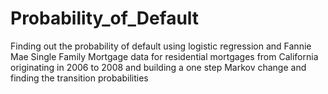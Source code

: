 # Probability_of_Default
Finding out the probability of default using logistic regression and Fannie Mae Single Family Mortgage data for residential mortgages from California originating in 2006 to 2008 and building a one step Markov change and finding the transition probabilities
